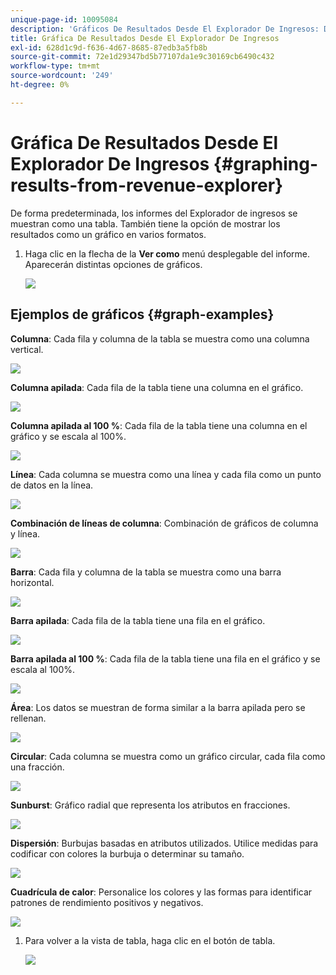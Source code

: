 ```yaml
---
unique-page-id: 10095084
description: 'Gráficos De Resultados Desde El Explorador De Ingresos: Documentos De Marketo: Documentación Del Producto'
title: Gráfica De Resultados Desde El Explorador De Ingresos
exl-id: 628d1c9d-f636-4d67-8685-87edb3a5fb8b
source-git-commit: 72e1d29347bd5b77107da1e9c30169cb6490c432
workflow-type: tm+mt
source-wordcount: '249'
ht-degree: 0%

---
```


# Gráfica De Resultados Desde El Explorador De Ingresos {#graphing-results-from-revenue-explorer}

De forma predeterminada, los informes del Explorador de ingresos se muestran como una tabla. También tiene la opción de mostrar los resultados como un gráfico en varios formatos.

1. Haga clic en la flecha de la **Ver como** menú desplegable del informe. Aparecerán distintas opciones de gráficos.

   ![](assets/one-1.png)

## Ejemplos de gráficos {#graph-examples}

**Columna**: Cada fila y columna de la tabla se muestra como una columna vertical.

![](assets/column.png)

**Columna apilada**: Cada fila de la tabla tiene una columna en el gráfico.

![](assets/stacked-column.png)

**Columna apilada al 100 %**: Cada fila de la tabla tiene una columna en el gráfico y se escala al 100%.

![](assets/100-stacked-column.png)

**Línea**: Cada columna se muestra como una línea y cada fila como un punto de datos en la línea.

![](assets/line.png)

**Combinación de líneas de columna**: Combinación de gráficos de columna y línea.

![](assets/column-line-combo.png)

**Barra**: Cada fila y columna de la tabla se muestra como una barra horizontal.

![](assets/bar.png)

**Barra apilada**: Cada fila de la tabla tiene una fila en el gráfico.

![](assets/stacked-bar.png)

**Barra apilada al 100 %**: Cada fila de la tabla tiene una fila en el gráfico y se escala al 100%.

![](assets/100-stacked-bar.png)

**Área**: Los datos se muestran de forma similar a la barra apilada pero se rellenan.

![](assets/area.png)

**Circular**: Cada columna se muestra como un gráfico circular, cada fila como una fracción.

![](assets/pie.png)

**Sunburst**: Gráfico radial que representa los atributos en fracciones.

![](assets/sunburst.png)

**Dispersión**: Burbujas basadas en atributos utilizados. Utilice medidas para codificar con colores la burbuja o determinar su tamaño.

![](assets/scatter.png)

**Cuadrícula de calor**: Personalice los colores y las formas para identificar patrones de rendimiento positivos y negativos.

![](assets/heat-grid.png)

1. Para volver a la vista de tabla, haga clic en el botón de tabla.

   ![](assets/two-1.png)
